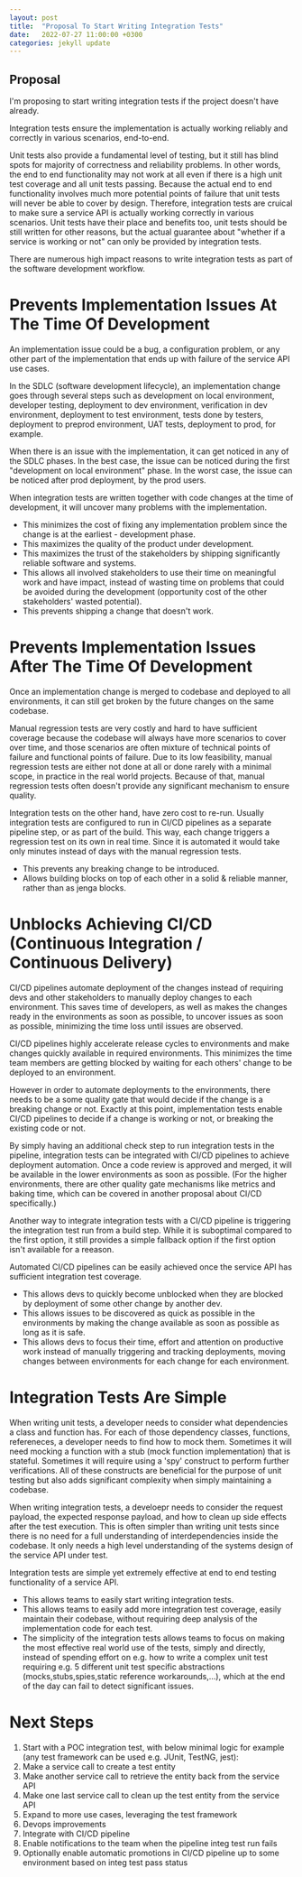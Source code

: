 ```yaml
---
layout: post
title:  "Proposal To Start Writing Integration Tests"
date:   2022-07-27 11:00:00 +0300
categories: jekyll update
---
```


## Proposal

I'm proposing to start writing integration tests if the project doesn't have already.

Integration tests ensure the implementation is actually working reliably and correctly in various scenarios, end-to-end.

Unit tests also provide a fundamental level of testing, but it still has blind spots for majority of correctness and reliability problems. In other words, the end to end functionality may not work at all even if there is a high unit test coverage and all unit tests passing. Because the actual end to end functionality involves much more potential points of failure that unit tests will never be able to cover by design. Therefore, integration tests are cruical to make sure a service API is actually working correctly in various scenarios. Unit tests have their place and benefits too, unit tests should be still written for other reasons, but the actual guarantee about "whether if a service is working or not" can only be provided by integration tests.

There are numerous high impact reasons to write integration tests as part of the software development workflow.

# Prevents Implementation Issues At The Time Of Development

An implementation issue could be a bug, a configuration problem, or any other part of the implementation that ends up with failure of the service API use cases.

In the SDLC (software development lifecycle), an implementation change goes through several steps such as development on local environment, developer testing, deployment to dev environment, verification in dev environment, deployment to test environment, tests done by testers, deployment to preprod environment, UAT tests, deployment to prod, for example.

When there is an issue with the implementation, it can get noticed in any of the SDLC phases. In the best case, the issue can be noticed during the first "development on local environment" phase. In the worst case, the issue can be noticed after prod deployment, by the prod users.

When integration tests are written together with code changes at the time of development, it will uncover many problems with the implementation.

* This minimizes the cost of fixing any implementation problem since the change is at the earliest - development phase.
* This maximizes the quality of the product under development.
* This maximizes the trust of the stakeholders by shipping significantly reliable software and systems.
* This allows all involved stakeholders to use their time on meaningful work and have impact, instead of wasting time on problems that could be avoided during the development (opportunity cost of the other stakeholders' wasted potential).
* This prevents shipping a change that doesn't work.

# Prevents Implementation Issues After The Time Of Development

Once an implementation change is merged to codebase and deployed to all environments, it can still get broken by the future changes on the same codebase.

Manual regression tests are very costly and hard to have sufficient coverage because the codebase will always have more scenarios to cover over time, and those scenarios are often mixture of technical points of failure and functional points of failure. Due to its low feasibility, manual regression tests are either not done at all or done rarely with a minimal scope, in practice in the real world projects. Because of that, manual regression tests often doesn't provide any significant mechanism to ensure quality.

Integration tests on the other hand, have zero cost to re-run. Usually integration tests are configured to run in CI/CD pipelines as a separate pipeline step, or as part of the build. This way, each change triggers a regression test on its own in real time. Since it is automated it would take only minutes instead of days with the manual regression tests.

* This prevents any breaking change to be introduced.
* Allows building blocks on top of each other in a solid & reliable manner, rather than as jenga blocks.

# Unblocks Achieving CI/CD (Continuous Integration / Continuous Delivery)

CI/CD pipelines automate deployment of the changes instead of requiring devs and other stakeholders to manually deploy changes to each environment. This saves time of developers, as well as makes the changes ready in the environments as soon as possible, to uncover issues as soon as possible, minimizing the time loss until issues are observed.

CI/CD pipelines highly accelerate release cycles to environments and make changes quickly available in required environments. This minimizes the time team members are getting blocked by waiting for each others' change to be deployed to an environment.

However in order to automate deployments to the environments, there needs to be a some quality gate that would decide if the change is a breaking change or not. Exactly at this point, implementation tests enable CI/CD pipelines to decide if a change is working or not, or breaking the existing code or not.

By simply having an additional check step to run integration tests in the pipeline, integration tests can be integrated with CI/CD pipelines to achieve deployment automation. Once a code review is approved and merged, it will be available in the lower environments as soon as possible. (For the higher environments, there are other quality gate mechanisms like metrics and baking time, which can be covered in another proposal about CI/CD specifically.)

Another way to integrate integration tests with a CI/CD pipeline is triggering the integration test run from a build step. While it is suboptimal compared to the first option, it still provides a simple fallback option if the first option isn't available for a reeason.

Automated CI/CD pipelines can be easily achieved once the service API has sufficient integration test coverage.

* This allows devs to quickly become unblocked when they are blocked by deployment of some other change by another dev.
* This allows issues to be discovered as quick as possible in the environments by making the change available as soon as possible as long as it is safe.
* This allows devs to focus their time, effort and attention on productive work instead of manually triggering and tracking deployments, moving changes between environments for each change for each environment.

# Integration Tests Are Simple

When writing unit tests, a developer needs to consider what dependencies a class and function has. For each of those dependency classes, functions, refereneces, a developer needs to find how to mock them. Sometimes it will need mocking a function with a stub (mock function implementation) that is stateful. Sometimes it will require using a 'spy' construct to perform further verifications. All of these constructs are beneficial for the purpose of unit testing but also adds significant complexity when simply maintaining a codebase.

When writing integration tests, a develoepr needs to consider the request payload, the expected response payload, and how to clean up side effects after the test execution. This is often simpler than writing unit tests since there is no need for a full understanding of interdependencies inside the codebase. It only needs a high level understanding of the systems design of the service API under test.

Integration tests are simple yet extremely effective at end to end testing functionality of a service API.

* This allows teams to easily start writing integration tests.
* This allows teams to easily add more integration test coverage, easily maintain their codebase, without requiring deep analysis of the implementation code for each test.
* The simplicity of the integration tests allows teams to focus on making the most effective real world use of the tests, simply and directly, instead of spending effort on e.g. how to write a complex unit test requiring e.g. 5 different unit test specific abstractions (mocks,stubs,spies,static reference workarounds,...), which at the end of the day can fail to detect significant issues.

# Next Steps

1. Start with a POC integration test, with below minimal logic for example (any test framework can be used e.g. JUnit, TestNG, jest):
  1. Make a service call to create a test entity
  1. Make another service call to retrieve the entity back from the service API
  1. Make one last service call to clean up the test entity from the service API
1. Expand to more use cases, leveraging the test framework
1. Devops improvements
  1. Integrate with CI/CD pipeline
  1. Enable notifications to the team when the pipeline integ test run fails
  1. Optionally enable automatic promotions in CI/CD pipeline up to some environment based on integ test pass status
